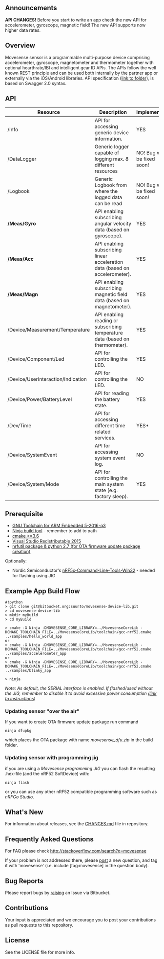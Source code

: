## Announcements ##
**API CHANGES!** Before you start to write an app check the new API for accelerometer, gyroscope, magnetic field! The new API supports now higher data rates.

## Overview ##

Movesense sensor is a programmable multi-purpose device comprising accelerometer, gyroscope, magnetometer and thermometer together with optional hearthrate/IBI and intelligent gear ID APIs. The APIs follow the well known REST principle and can be used both internally by the partner app or externally via the iOS/Android libraries. API specification ([link to folder](https://bitbucket.org/suunto/movesense-device-lib/src/master/MovesenseCoreLib/resources/core/)), is based on Swagger 2.0 syntax.

## API ##
Resource | Description|Implemented
---------|------------|--------------
/Info|API for accessing generic device information.| YES
/DataLogger|Generic logger capable of logging max. 8 different resources| NO! Bug will be fixed soon!
/Logbook|Generic Logbook from where the logged data can be read| NO! Bug will be fixed soon!
**/Meas/Gyro**|API enabling subscribing angular velocity data (based on gyroscope).| YES
**/Meas/Acc**|API enabling subscribing linear acceleration data (based on accelerometer).| YES
**/Meas/Magn**|API enabling subscribing magnetic field data (based on magnetometer).| YES
/Device/Measurement/Temperature|API enabling reading or subscribing temperature data (based on thermometer).| YES
/Device/Component/Led|API for controlling the LED.| YES
/Device/UserInteraction/Indication|API for controlling the LED.| NO
/Device/Power/BatteryLevel|API for reading the battery state.| YES
/Dev/Time|API for accessing different time related services.| YES*
/Device/SystemEvent|API for accessing system event log.| NO
/Device/System/Mode|API for controlling the main system state (e.g. factory sleep).| YES

## Prerequisite ##

 * [GNU Toolchain for ARM Embedded 5-2016-q3](https://developer.arm.com/open-source/gnu-toolchain/gnu-rm/downloads)
 * [Ninja build tool](https://ninja-build.org/) - remember to add to path
 * [cmake >=3.6](https://cmake.org/download/)
 * [Visual Studio Redistributable 2015](https://www.microsoft.com/en-us/download/details.aspx?id=48145)
 * [nrfutil package & python 2.7 (for OTA firmware update package creation)](https://github.com/NordicSemiconductor/pc-nrfutil)
 
Optionally: 

 * Nordic Semiconductor's [nRF5x-Command-Line-Tools-Win32](https://www.nordicsemi.com/eng/Products/Bluetooth-low-energy/nRF52-DK) - needed for flashing using JIG

## Example App Build Flow ##

```
#!python
> git clone git@bitbucket.org:suunto/movesense-device-lib.git
> cd movesense-device-lib
> mkdir myBuild
> cd myBuild

> cmake -G Ninja -DMOVESENSE_CORE_LIBRARY=../MovesenseCoreLib -DCMAKE_TOOLCHAIN_FILE=../MovesenseCoreLib/toolchain/gcc-nrf52.cmake ../samples/hello_world_app
or
> cmake -G Ninja -DMOVESENSE_CORE_LIBRARY=../MovesenseCoreLib -DCMAKE_TOOLCHAIN_FILE=../MovesenseCoreLib/toolchain/gcc-nrf52.cmake ../samples/accelerometer_app
or
> cmake -G Ninja -DMOVESENSE_CORE_LIBRARY=../MovesenseCoreLib -DCMAKE_TOOLCHAIN_FILE=../MovesenseCoreLib/toolchain/gcc-nrf52.cmake ../samples/blinky_app

> ninja
```
*Note: As default, the SERIAL interface is enabled. If flashed/used without the JIG, remember to disable it to avoid excessive power consumption ([link to instructions](https://bitbucket.org/suunto/movesense-device-lib/src/master/MovesenseCoreLib/documentation/PowerOptimization.md?at=master&fileviewer=file-view-default))*

### Updating sensor "over the air" ###

If you want to create OTA firmware update package run command
```
ninja dfupkg
```

which places the OTA package with name *movesense_dfu.zip* in the build folder.

### Updating sensor with programming jig ###

if you are using a *Movesense programming JIG* you can flash the resulting .hex-file (and the nRF52 SoftDevice) with:
```
ninja flash
```
or you can use any other nRF52 compatible programming software such as *nRFGo Studio*.



## What's New ##
For information about releases, see the [CHANGES.md](CHANGES.md) file in repository.

## Frequently Asked Questions ##

For FAQ please check http://stackoverflow.com/search?q=movesense

If your problem is not addressed there, please [post](http://stackoverflow.com/questions/ask) a new question, and tag it with 'movesense' (i.e. include [tag:movesense] in the question body).

## Bug Reports ##

Please report bugs by [raising](https://bitbucket.org/suunto/movesense-device-lib/issues/new) an Issue via Bitbucket.

## Contributions ##
Your input is appreciated and we encourage you to post your contributions as pull requests to this repository.

## License ##

See the LICENSE file for more info.